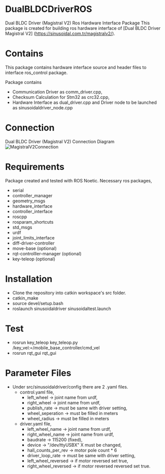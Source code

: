 # DualBLDCDriverROS
Dual BLDC Driver (Magistral V2) Ros Hardware Interface Package
This package is created for building ros hardware interface of [Dual BLDC Driver Magistral V2] (https://sinusoidal.com.tr/magistralv2/).

# Contains
This package contains hardware interface source and header files to interface ros_control package.

Package contains 
- Communication Driver as comm_driver.cpp, 
- Checksum Calculation for Stm32 as crc32.cpp, 
- Hardware Interface as dual_driver.cpp and Driver node to be launched as sinusoidaldriver_node.cpp

# Connection
Dual BLDC Driver (Magistral V2)  Connection Diagram ![MagistralV2Connection](https://cloud.sinusoidal.com.tr/f/db977981733e418a8f1d/?dl=1)

# Requirements
Package created and tested with ROS Noetic.
Necessary ros packages,
* serial
* controller_manager
* geometry_msgs
* hardware_interface
* controller_interface
* roscpp
* rosparam_shortcuts
* std_msgs
* urdf
* joint_limits_interface
* diff-driver-controller
* move-base (optional)
* rqt-controlller-manager (optional)
* key-teleop (optional)


# Installation
* Clone the repository into catkin workspace's src folder.
* catkin_make
* source devel/setup.bash
* roslaunch sinusoidaldriver sinusoidaltest.launch

# Test 
* rosrun key_teleop key_teleop.py /key_vel:=/mobile_base_controller/cmd_vel
* rosrun rqt_gui rqt_gui

# Parameter Files
* Under src/sinusoidaldriver/config there are 2 .yaml files.
    - control.yaml file,
        - left_wheel -> joint name from urdf,
        - right_wheel -> joint name from urdf,
        - publish_rate -> must be same with driver setting,
        - wheel_seperation -> must be filled in meters
        - wheel_radius -> must be filled in meters
    - driver.yaml file,
        - left_wheel_name -> joint name from urdf,
        - right_wheel_name -> joint name from urdf,
        - baudrate -> 115200 (fixed),
        - device -> "/dev/ttyUSBX" X must be changed,
        - hall_counts_per_rev -> motor pole count * 6
        - driver_loop_rate -> must be same with driver setting,
        - left_wheel_reversed -> if motor reversed set true,
        - right_wheel_reversed -> if motor reversed reversed set true.
      
      



